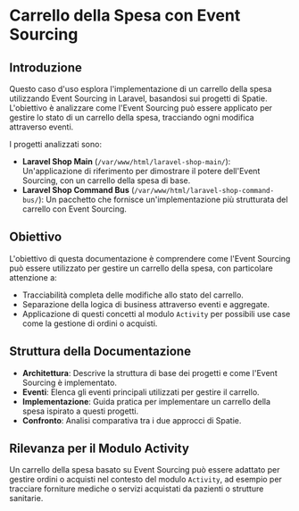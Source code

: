 # Carrello della Spesa con Event Sourcing

## Introduzione

Questo caso d'uso esplora l'implementazione di un carrello della spesa utilizzando Event Sourcing in Laravel, basandosi sui progetti di Spatie. L'obiettivo è analizzare come l'Event Sourcing può essere applicato per gestire lo stato di un carrello della spesa, tracciando ogni modifica attraverso eventi.

I progetti analizzati sono:
- **Laravel Shop Main** (`/var/www/html/laravel-shop-main/`): Un'applicazione di riferimento per dimostrare il potere dell'Event Sourcing, con un carrello della spesa di base.
- **Laravel Shop Command Bus** (`/var/www/html/laravel-shop-command-bus/`): Un pacchetto che fornisce un'implementazione più strutturata del carrello con Event Sourcing.

## Obiettivo

L'obiettivo di questa documentazione è comprendere come l'Event Sourcing può essere utilizzato per gestire un carrello della spesa, con particolare attenzione a:
- Tracciabilità completa delle modifiche allo stato del carrello.
- Separazione della logica di business attraverso eventi e aggregate.
- Applicazione di questi concetti al modulo `Activity` per possibili use case come la gestione di ordini o acquisti.

## Struttura della Documentazione

- **Architettura**: Descrive la struttura di base dei progetti e come l'Event Sourcing è implementato.
- **Eventi**: Elenca gli eventi principali utilizzati per gestire il carrello.
- **Implementazione**: Guida pratica per implementare un carrello della spesa ispirato a questi progetti.
- **Confronto**: Analisi comparativa tra i due approcci di Spatie.

## Rilevanza per il Modulo Activity

Un carrello della spesa basato su Event Sourcing può essere adattato per gestire ordini o acquisti nel contesto del modulo `Activity`, ad esempio per tracciare forniture mediche o servizi acquistati da pazienti o strutture sanitarie.
